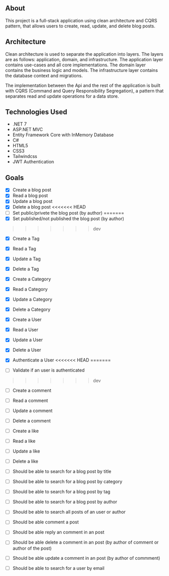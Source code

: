 ## About

This project is a full-stack application using clean architecture and CQRS pattern, that allows users to create, read, update, and delete blog posts.

## Architecture
Clean architecture is used to separate the application into layers. The layers are as follows: application, domain, and infrastructure. The application layer contains use-cases and all core implementations. The domain layer contains the business logic and 
models. The infrastructure layer contains the database context and migrations.

The implementation between the Api and the rest of the application is built with CQRS (Command and Query Responsibility Segregation), a pattern that separates read and update operations for a data store.


## Technologies Used
- .NET 7
- ASP.NET MVC
- Entity Framework Core with InMemory Database
- C#
- HTML5
- CSS3
- Tailwindcss
- JWT Authentication

## Goals
- [x] Create a blog post
- [x] Read a blog post
- [x] Update a blog post
- [x] Delete a blog post
<<<<<<< HEAD
- [ ] Set public/privete the blog post (by author)
=======
- [x] Set published/not published the blog post (by author)
>>>>>>> dev

- [x] Create a Tag
- [x] Read a Tag
- [x] Update a Tag
- [x] Delete a Tag

- [x] Create a Category
- [x] Read a Category
- [x] Update a Category
- [x] Delete a Category

- [x] Create a User
- [x] Read a User
- [x] Update a User
- [x] Delete a User

- [x] Authenticate a User
<<<<<<< HEAD
=======
- [ ] Validate if an user is authenticated
>>>>>>> dev

- [ ] Create a comment
- [ ] Read a comment
- [ ] Update a comment
- [ ] Delete a comment

- [ ] Create a like
- [ ] Read a like
- [ ] Update a like
- [ ] Delete a like

- [ ] Should be able to search for a blog post by title
- [ ] Should be able to search for a blog post by category
- [ ] Should be able to search for a blog post by tag
- [ ] Should be able to search for a blog post by author
- [ ] Should be able to search all posts of an user or author

- [ ] Should be able comment a post
- [ ] Should be able reply an comment in an post
- [ ] Should be able delete a comment in an post (by author of comment or author of the post)
- [ ] Should be able update a comment in an post (by author of commment)


- [ ] Should be able to search for a user by email
